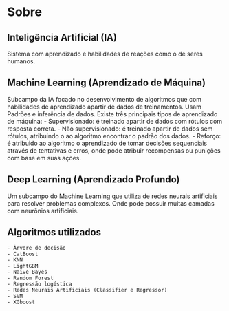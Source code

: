 # Sobre

## Inteligência Artificial (IA) 
Sistema com aprendizado e habilidades de reações como o de seres humanos.

## Machine Learning (Aprendizado de Máquina) 
Subcampo da IA focado no desenvolvimento de algoritmos que com habilidades de aprendizado apartir de dados de treinamentos. Usam Padrões e inferência de dados. Existe três principais tipos de aprendizado de máquina: 
    - Supervisionado: é treinado apartir de dados com rótulos com resposta correta.
    - Não supervisionado: é treinado apartir de dados sem rótulos, atribuindo o ao algoritmo encontrar o padrão dos dados.
    - Reforço: é atribuido ao algoritmo o aprendizado de tomar decisões sequenciais através de tentativas e erros, onde pode atribuir recompensas ou punições com base em suas ações.

## Deep Learning (Aprendizado Profundo)
Um subcampo do Machine Learning que utiliza de redes neurais artificiais para resolver problemas complexos. Onde pode possuir muitas camadas com neurônios artificiais.

## Algoritmos utilizados
    
    - Árvore de decisão
    - CatBoost
    - KNN
    - LightGBM
    - Naive Bayes
    - Random Forest
    - Regressão logística
    - Redes Neurais Artificiais (Classifier e Regressor)
    - SVM
    - XGboost
    